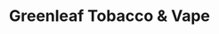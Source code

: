 ---
title: "Greenleaf Tobacco & Vape"
url: /moline/greenleaf-tobacco-und-vape-19th-ave-90/
shop: Tabak
---